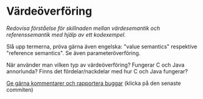 # Värdeöverföring

_Redovisa förståelse för skillnaden mellan värdesemantik och referenssemantik med hjälp av ett kodexempel._

Slå upp termerna, pröva gärna även engelska: "value semantics"
respektive "reference semantics". Se även parameteröverföring.

När använder man vilken typ av värdeöverföring? Fungerar C och
Java annorlunda? Finns det fördelar/nackdelar med hur C och Java
fungerar?

[Ge gärna kommentarer och rapportera buggar](https://github.com/IOOPM-UU/achievements/commits/master/H20.md) (klicka på den senaste commiten)

